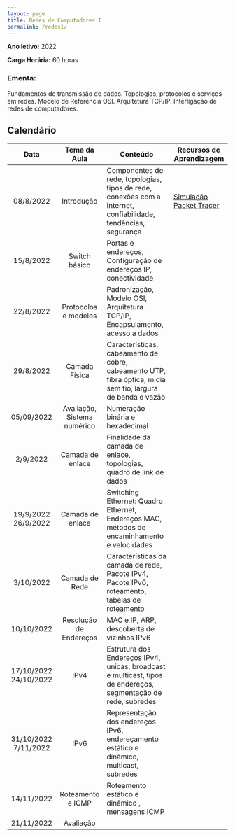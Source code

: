 ```yaml
---
layout: page
title: Redes de Computadores I
permalink: /redes1/
---
```


**Ano letivo:** 2022

**Carga Horária:** 60 horas
### Ementa:

Fundamentos de transmissão de dados. Topologias, protocolos e serviços em redes.
Modelo de Referência OSI. Arquitetura TCP/IP. Interligação de redes de computadores.

## Calendário

| **Data** | **Tema da Aula** |  **Conteúdo** | **Recursos de Aprendizagem** |
|:--------:| :------------------:|---------------|----------------------------------|
| 08/8/2022 | Introdução | Componentes de rede, topologias, tipos de rede, conexões com a Internet, confiabilidade, tendências, segurança | [Simulação Packet Tracer](/pt/redes1-2022-01.pkt) |
| 15/8/2022 | Switch básico | Portas e endereços, Configuração de endereços IP, conectividade | |
| 22/8/2022 | Protocolos e modelos | Padronização, Modelo OSI, Arquitetura TCP/IP, Encapsulamento, acesso a dados | |
| 29/8/2022 | Camada Física | Características, cabeamento de cobre, cabeamento UTP, fibra óptica, mídia sem fio, largura de banda e vazão | |
| 05/09/2022 | Avaliação, Sistema numérico |  Numeração binária e hexadecimal | |
| 2/9/2022 | Camada de enlace | Finalidade da camada de enlace, topologias, quadro de link de dados | | 
| 19/9/2022 26/9/2022  | Camada de enlace | Switching Ethernet: Quadro Ethernet, Endereços MAC, métodos de encaminhamento e velocidades | | 
| 3/10/2022 | Camada de Rede | Características da camada de rede, Pacote IPv4, Pacote IPv6, roteamento, tabelas de roteamento | |
| 10/10/2022  | Resolução de Endereços | MAC e IP, ARP, descoberta de vizinhos IPv6 | | 
| 17/10/2022 24/10/2022    | IPv4 | Estrutura dos Endereços IPv4, unicas, broadcast e multicast, tipos de endereços, segmentação de rede, subredes| 
| 31/10/2022 7/11/2022  | IPv6 | Representação dos endereços IPv6, endereçamento estático e dinâmico, multicast, subredes| | 
| 14/11/2022 | Roteamento e ICMP | Roteamento estático e dinâmico , mensagens ICMP | |
| 21/11/2022 | Avaliação | |

